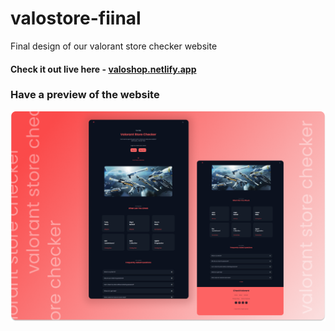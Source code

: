 # valostore-fiinal

Final design of our valorant store checker website

#### Check it out live here - [valoshop.netlify.app](https://valoshop.netlify.app/)

### Have a preview of the website

![website preview](./valostore.png)
